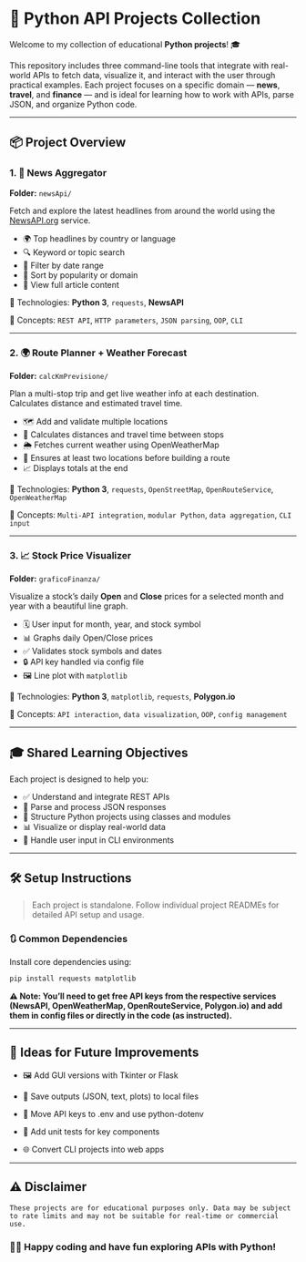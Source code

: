 # 🐍 Python API Projects Collection

Welcome to my collection of educational **Python projects**! 🎓

This repository includes three command-line tools that integrate with real-world APIs to fetch data, visualize it, and interact with the user through practical examples. Each project focuses on a specific domain — **news**, **travel**, and **finance** — and is ideal for learning how to work with APIs, parse JSON, and organize Python code.

---

## 📦 Project Overview

### 1. 📰 News Aggregator  
**Folder:** `newsApi/`

Fetch and explore the latest headlines from around the world using the [NewsAPI.org](https://newsapi.org/) service.

- 🌍 Top headlines by country or language  
- 🔍 Keyword or topic search  
- 📅 Filter by date range  
- 🌟 Sort by popularity or domain  
- 📖 View full article content  

🔧 Technologies: **Python 3**, `requests`, **NewsAPI**

📌 Concepts: `REST API`, `HTTP parameters`, `JSON parsing`, `OOP`, `CLI`

---

### 2. 🌍 Route Planner + Weather Forecast  
**Folder:** `calcKmPrevisione/`

Plan a multi-stop trip and get live weather info at each destination. Calculates distance and estimated travel time.

- 🗺️ Add and validate multiple locations  
- 🧭 Calculates distances and travel time between stops  
- 🌦️ Fetches current weather using OpenWeatherMap  
- 🔁 Ensures at least two locations before building a route  
- 📈 Displays totals at the end  

🔧 Technologies: **Python 3**, `requests`, `OpenStreetMap`, `OpenRouteService`, `OpenWeatherMap`

📌 Concepts: `Multi-API integration`, `modular Python`, `data aggregation`, `CLI input`

---

### 3. 📈 Stock Price Visualizer  
**Folder:** `graficoFinanza/`

Visualize a stock’s daily **Open** and **Close** prices for a selected month and year with a beautiful line graph.

- 🗓️ User input for month, year, and stock symbol  
- 📊 Graphs daily Open/Close prices  
- ✅ Validates stock symbols and dates  
- 🔒 API key handled via config file  
- 🖼️ Line plot with `matplotlib`  

🔧 Technologies: **Python 3**, `matplotlib`, `requests`, **Polygon.io**

📌 Concepts: `API interaction`, `data visualization`, `OOP`, `config management`

---

## 🎓 Shared Learning Objectives

Each project is designed to help you:

- ✅ Understand and integrate REST APIs  
- 🧾 Parse and process JSON responses  
- 🧱 Structure Python projects using classes and modules  
- 📊 Visualize or display real-world data  
- 🧠 Handle user input in CLI environments  

---

## 🛠️ Setup Instructions

> Each project is standalone. Follow individual project READMEs for detailed API setup and usage.

### 🔃 Common Dependencies

Install core dependencies using:

```bash
pip install requests matplotlib
```

**⚠️ Note: You’ll need to get free API keys from the respective services (NewsAPI, OpenWeatherMap, OpenRouteService, Polygon.io) and add them in config files or directly in the code (as instructed).**

---

## 🚀 Ideas for Future Improvements
- 🖼️ Add GUI versions with Tkinter or Flask

- 💾 Save outputs (JSON, text, plots) to local files

- 🔐 Move API keys to .env and use python-dotenv

- 🧪 Add unit tests for key components

- 🌐 Convert CLI projects into web apps

---

## ⚠️ Disclaimer
`These projects are for educational purposes only. Data may be subject to rate limits and may not be suitable for real-time or commercial use.`

### 👨‍💻 Happy coding and have fun exploring APIs with Python!
